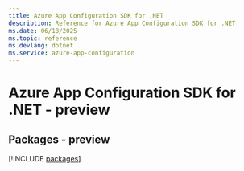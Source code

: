 ```yaml
---
title: Azure App Configuration SDK for .NET
description: Reference for Azure App Configuration SDK for .NET
ms.date: 06/18/2025
ms.topic: reference
ms.devlang: dotnet
ms.service: azure-app-configuration
---
```

# Azure App Configuration SDK for .NET - preview
## Packages - preview
[!INCLUDE [packages](app-configuration-index.md)]
